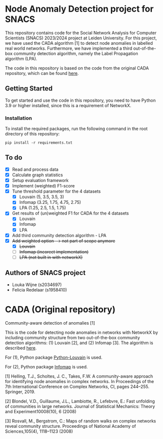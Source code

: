 # Node Anomaly Detection project for SNACS
This repository contains code for the Social Network Analysis for Computer Scientists (SNACS) 2023/2024 project at Leiden University. 
For this project, we have used the CADA algorithm [1] to detect node anomalies in labelled real world networks. 
Furthermore, we have implemented a third out-of-the-box community detection algorithm, namely the Label Propagation algorithm (LPA). 


The code in this repository is based on the code from the original CADA repository, which can be found [here](https://github.com/thomashelling/cada).


## Getting Started
To get started and use the code in this repository, you need to have Python 3.9 or higher installed, since this is a requirement of NetworkX. 

### Installation
To install the required packages, run the following command in the root directory of this repository:
```
pip install -r requirements.txt
```
## To do
- [x] Read and process data
- [x] Calculate graph statistics
- [x] Setup evaluation framework
- [x] Implement (weighted) F1-score
- [x] Tune threshold parameter for the 4 datasets
  - [x] Louvain (5, 3.5, 3.5, 3)
  - [x] Infomap (3.25, 1.75, 4.75, 2.75)
  - [x] LPA (1.25, 2.5, 1.5, 1.75)
- [x] Get results of (un)weighted F1 for CADA for the 4 datasets
  - [x] Louvain
  - [x] Infomap
  - [x] LPA
- [x] Add third community detection algorithm - LPA
- [x] ~~Add weighted option --> not part of scope anymore~~
  - [x] ~~Louvain~~
  - [ ] ~~Infomap (incorect implementation)~~
  - [ ] ~~LPA (not built in with networkX)~~

## Authors of SNACS project
- Louka Wijne (s2034697)
- Felicia Redelaar (s1958410)


# CADA (Original repository)
Community-aware detection of anomalies [1]

This is the code for detecting node anomalies in networks with NetworkX by including community structure from two out-of-the-box community detection algorithms: (1) Louvain [2], and (2) Infomap [3]. The algorithm is described <a href="https://link.springer.com/chapter/10.1007/978-3-030-05411-3_20">here</a>. 

For (1), Python package <a href="https://github.com/taynaud/python-louvain">Python-Louvain</a> is used. 

For (2), Python package <a href="https://pypi.org/project/infomap/">Infomap</a> is used.

[1] Helling, T.J., Scholtes, J. C., Takes, F.W. A community-aware approach for identifying node anomalies in complex networks. In Proceedings of the 7th International Conference on Complex Networks, CI, pages 244–255. Springer, 2019.

[2] Blondel, V.D., Guillaume, J.L., Lambiotte, R., Lefebvre, E.: Fast unfolding of communities in large networks. Journal of Statistical Mechanics: Theory and Experiment10008(10), 6 (2008)

[3] Rosvall, M., Bergstrom, C.: Maps of random walks on complex networks reveal community structure. Proceedings of National Academy of Sciences,105(4), 1118–1123 (2008)
